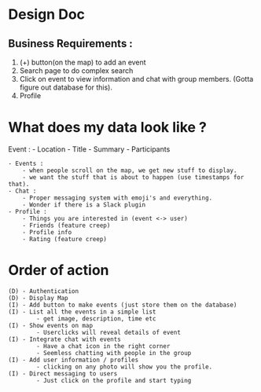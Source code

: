 # Design Doc
## Business Requirements :
1) (+) button(on the map) to add an event
2) Search page to do complex search
3) Click on event to view information and chat with group members. 
   (Gotta figure out database for this).
4) Profile 

# What does my data look like ?
Event :
    - Location
    - Title
    - Summary
    - Participants
    
    
    - Events : 
        - when people scroll on the map, we get new stuff to display.
        - we want the stuff that is about to happen (use timestamps for that).
    - Chat :
        - Proper messaging system with emoji's and everything.
        - Wonder if there is a Slack plugin
    - Profile :
        - Things you are interested in (event <-> user)
        - Friends (feature creep)
        - Profile info
        - Rating (feature creep)
    
# Order of action
    (D) - Authentication
    (D) - Display Map
    (I) - Add button to make events (just store them on the database)
    (I) - List all the events in a simple list
            - get image, description, time etc
    (I) - Show events on map
            - Userclicks will reveal details of event
    (I) - Integrate chat with events
            - Have a chat icon in the right corner
            - Seemless chatting with people in the group
    (I) - Add user information / profiles
            - clicking on any photo will show you the profile.
    (I) - Direct messaging to users
            - Just click on the profile and start typing